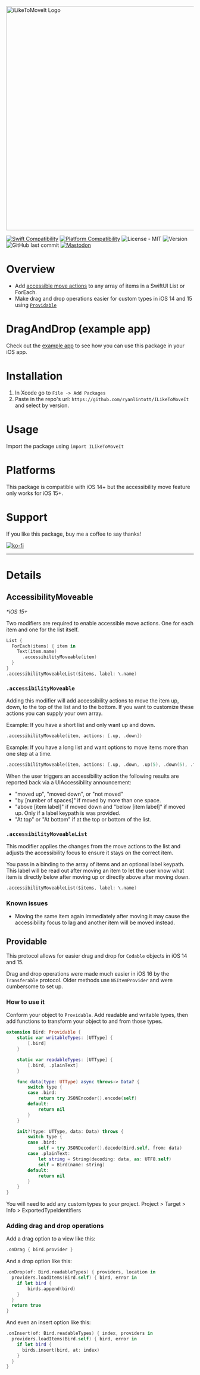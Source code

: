 <img width="600" alt="iLikeToMoveIt Logo" src="https://github.com/ryanlintott/ILikeToMoveIt/assets/2143656/fb28d9e9-7e1c-4c05-9f00-130daf64a513">

[![Swift Compatibility](https://img.shields.io/endpoint?url=https%3A%2F%2Fswiftpackageindex.com%2Fapi%2Fpackages%2Fryanlintott%2FILikeToMoveIt%2Fbadge%3Ftype%3Dswift-versions)](https://swiftpackageindex.com/ryanlintott/ILikeToMoveIt)
[![Platform Compatibility](https://img.shields.io/endpoint?url=https%3A%2F%2Fswiftpackageindex.com%2Fapi%2Fpackages%2Fryanlintott%2FILikeToMoveIt%2Fbadge%3Ftype%3Dplatforms)](https://swiftpackageindex.com/ryanlintott/ILikeToMoveIt)
![License - MIT](https://img.shields.io/github/license/ryanlintott/ILikeToMoveIt)
![Version](https://img.shields.io/github/v/tag/ryanlintott/ILikeToMoveIt?label=version)
![GitHub last commit](https://img.shields.io/github/last-commit/ryanlintott/ILikeToMoveIt)
[![Mastodon](https://img.shields.io/mastodon/follow/109355728628075113)](https://mastodon.social/@ryanlintott)

# Overview
- Add [accessible move actions](#accessibilitymoveable) to any array of items in a SwiftUI List or ForEach.
- Make drag and drop operations easier for custom types in iOS 14 and 15 using [`Providable`](#providable)

# DragAndDrop (example app)
Check out the [example app](https://github.com/ryanlintott/DragAndDrop) to see how you can use this package in your iOS app.

# Installation
1. In Xcode go to `File -> Add Packages`
2. Paste in the repo's url: `https://github.com/ryanlintott/ILikeToMoveIt` and select by version.

# Usage
Import the package using `import ILikeToMoveIt`

# Platforms
This package is compatible with iOS 14+ but the accessibility move feature only works for iOS 15+.

# Support
If you like this package, buy me a coffee to say thanks!

[![ko-fi](https://ko-fi.com/img/githubbutton_sm.svg)](https://ko-fi.com/X7X04PU6T)

- - -
# Details
## AccessibilityMoveable
*\*iOS 15+*

Two modifiers are required to enable accessible move actions. One for each item and one for the list itself.

```swift
List {
  ForEach(items) { item in
    Text(item.name)
      .accessibilityMoveable(item)
  }
}
.accessibilityMoveableList($items, label: \.name)
```

### `.accessibilityMoveable`
Adding this modifier will add accessibility actions to move the item up, down, to the top of the list and to the bottom. If you want to customize these actions you can supply your own array.

Example: If you have a short list and only want up and down.
```swift
.accessibilityMoveable(item, actions: [.up, .down])
```

Example: If you have a long list and want options to move items more than one step at a time.
```swift
.accessibilityMoveable(item, actions: [.up, .down, .up(5), .down(5), .toTop, .toBottom])
```

When the user triggers an accessibility action the following results are reported back via a UIAccessibility announcement:
- "moved up", "moved down", or "not moved"
- "by [number of spaces]" if moved by more than one space.
- "above [item label]" if moved down and "below [item label]" if moved up. Only if a label keypath is was provided.
- "At top" or "At bottom" if at the top or bottom of the list.

### `.accessibilityMoveableList`
This modifier applies the changes from the move actions to the list and adjusts the accessibility focus to ensure it stays on the correct item.

You pass in a binding to the array of items and an optional label keypath. This label will be read out after moving an item to let the user know what item is directly below after moving up or directly above after moving down.

```swift
.accessibilityMoveableList($items, label: \.name)
```

### Known issues
- Moving the same item again immediately after moving it may cause the accessibility focus to lag and another item will be moved instead.

## Providable
This protocol allows for easier drag and drop for `Codable` objects in iOS 14 and 15.

Drag and drop operations were made much easier in iOS 16 by the `Transferable` protocol. Older methods use `NSItemProvider` and were cumbersome to set up.

### How to use it
Conform your object to `Providable`. Add readable and writable types, then add functions to transform your object to and from those types.
```swift
extension Bird: Providable {
    static var writableTypes: [UTType] {
        [.bird]
    }

    static var readableTypes: [UTType] {
        [.bird, .plainText]
    }

    func data(type: UTType) async throws-> Data? {
        switch type {
        case .bird:
            return try JSONEncoder().encode(self)
        default:
            return nil
        }
    }

    init?(type: UTType, data: Data) throws {
        switch type {
        case .bird:
            self = try JSONDecoder().decode(Bird.self, from: data)
        case .plainText:
            let string = String(decoding: data, as: UTF8.self)
            self = Bird(name: string)
        default:
            return nil
        }
    }
}
```

You will need to add any custom types to your project.
Project > Target > Info > ExportedTypeIdentifiers

### Adding drag and drop operations

Add a drag option to a view like this:
```swift
.onDrag { bird.provider }
```

And a drop option like this:
```swift
.onDrop(of: Bird.readableTypes) { providers, location in
  providers.loadItems(Bird.self) { bird, error in
    if let bird {
        birds.append(bird)
    }
  }
  return true
}
```

And even an insert option like this:
```swift
.onInsert(of: Bird.readableTypes) { index, providers in
  providers.loadItems(Bird.self) { bird, error in
    if let bird {
      birds.insert(bird, at: index)
    }
  }
}
```


